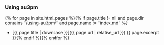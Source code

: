 ### Using au3pm
{% for page in site.html_pages %}{% if page.title != nil and page.dir contains "/using-au3pm/" and page.name != "index.md" %}
* [{{ page.title | downcase }}]({{ page.url | relative_url }}) {{ page.excerpt }}{% endif %}{% endfor %}
